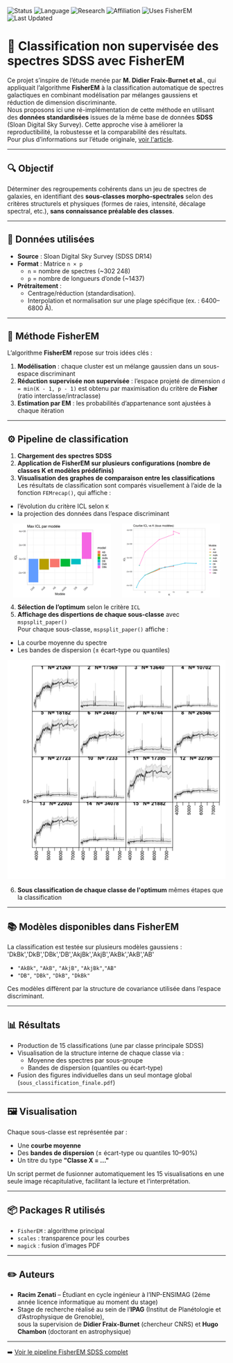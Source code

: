 ![Status](https://img.shields.io/badge/Status-Active-brightgreen)
![Language](https://img.shields.io/badge/Made_with-R-1f425f.svg?logo=R)
![Research](https://img.shields.io/badge/Type-Research%20Project-blueviolet)
![Affiliation](https://img.shields.io/badge/Hosted_at-IPAG_Grenoble-blue)
![Uses FisherEM](https://img.shields.io/badge/package-FisherEM-orange)
![Last Updated](https://img.shields.io/badge/last%20update-July%202025-blue)

# 🌌 Classification non supervisée des spectres SDSS avec FisherEM

Ce projet s’inspire de l’étude menée par **M. Didier Fraix-Burnet et al.**, qui appliquait l’algorithme **FisherEM** à la classification automatique de spectres galactiques en combinant modélisation par mélanges gaussiens et réduction de dimension discriminante.  
Nous proposons ici une ré-implémentation de cette méthode en utilisant des **données standardisées** issues de la même base de données **SDSS** (Sloan Digital Sky Survey). Cette approche vise à améliorer la reproductibilité, la robustesse et la comparabilité des résultats.  
Pour plus d’informations sur l’étude originale, [voir l'article](https://ui.adsabs.harvard.edu/abs/2021A%26A...649A..53F/abstract).

---


## 🔍 Objectif

Déterminer des regroupements cohérents dans un jeu de spectres de galaxies, en identifiant des **sous-classes morpho-spectrales** selon des critères structurels et physiques (formes de raies, intensité, décalage spectral, etc.), **sans connaissance préalable des classes**.

---

## 🧪 Données utilisées

- **Source** : Sloan Digital Sky Survey (SDSS DR14)
- **Format** : Matrice `n × p`  
  - `n` = nombre de spectres (~302 248)
  - `p` = nombre de longueurs d’onde (~1437)
- **Prétraitement** :
  - Centrage/réduction (standardisation).
  - Interpolation et normalisation sur une plage spécifique (ex. : 6400–6800 Å).

---

## 🧠 Méthode FisherEM

L’algorithme **FisherEM** repose sur trois idées clés :

1. **Modélisation** : chaque cluster est un mélange gaussien dans un sous-espace discriminant
2. **Réduction supervisée non supervisée** : l’espace projeté de dimension `d = min(K - 1, p - 1)` est obtenu par maximisation du critère de **Fisher** (ratio interclasse/intraclasse)
3. **Estimation par EM** : les probabilités d’appartenance sont ajustées à chaque itération

---

## ⚙️ Pipeline de classification

1. **Chargement des spectres SDSS**
2. **Application de FisherEM sur plusieurs configurations (nombre de classes K et modèles prédéfinis)**  
3. **Visualisation des graphes de comparaison entre les classifications**
Les résultats de classification sont comparés visuellement à l’aide de la fonction `FEMrecap()`, qui affiche :
  - l’évolution du critère ICL selon `K`
  - la projection des données dans l’espace discriminant

<div style="display: flex; justify-content: space-around;">
  <img src="images/_ICL_vs_K_barplot.png" alt="ICL vs K par modéle" width="45%"/>
  <img src="images/_ICL_vs_K_par_model.png" alt="ICL vs K par modéle" width="45%"/>
</div>

4. **Sélection de l’optimum** selon le critère `ICL`
5. **Affichage des dispertions de chaque sous-classe** avec `mspsplit_paper()`  
Pour chaque sous-classe, `mspsplit_paper()` affiche :
  - La courbe moyenne du spectre
  - Les bandes de dispersion (± écart-type ou quantiles)

![Optimum obtenue avec `model = DBk | K = 15`](images/classification_optimum.jpg)

6. **Sous classification de chaque classe de l'optimum** mêmes étapes que la classification 

---

## 📚 Modèles disponibles dans FisherEM

La classification est testée sur plusieurs modèles gaussiens :
'DkBk','DkB','DBk','DB','AkjBk','AkjB','AkBk','AkB','AB'
- `"AkBk"`, `"AkB"`, `"AkjB"`, `"AkjBk"`,`"AB"`
- `"DB"`, `"DBk"`, `"DkB"`, `"DkBk"`

Ces modèles diffèrent par la structure de covariance utilisée dans l’espace discriminant.

---

## 📊 Résultats

- Production de 15 classifications (une par classe principale SDSS)
- Visualisation de la structure interne de chaque classe via :
  - Moyenne des spectres par sous-groupe
  - Bandes de dispersion (quantiles ou écart-type)
- Fusion des figures individuelles dans un seul montage global (`sous_classification_finale.pdf`)

---

## 🖼️ Visualisation

Chaque sous-classe est représentée par :
- Une **courbe moyenne**
- Des **bandes de dispersion** (± écart-type ou quantiles 10–90%)
- Un titre du type **"Classe X = ..."**

Un script permet de fusionner automatiquement les 15 visualisations en une seule image récapitulative, facilitant la lecture et l’interprétation.

---

## 📦 Packages R utilisés

- `FisherEM` : algorithme principal
- `scales` : transparence pour les courbes
- `magick` : fusion d’images PDF
---

## ✏️ Auteurs

- **Racim Zenati** – Étudiant en cycle ingénieur à l’INP-ENSIMAG (2éme année licence informatique au moment du stage)
- Stage de recherche réalisé au sein de l’**IPAG** (Institut de Planétologie et d’Astrophysique de Grenoble),  
  sous la supervision de **Didier Fraix-Burnet** (chercheur CNRS) et **Hugo Chambon** (doctorant en astrophysique)
---

➡️ [Voir le pipeline FisherEM SDSS complet](FisherEM_pipeline.md)
